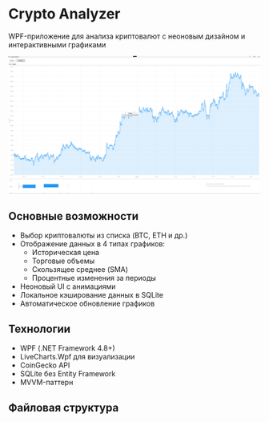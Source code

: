 

# Crypto Analyzer

WPF-приложение для анализа криптовалют с неоновым дизайном и интерактивными графиками

![image_alt](https://github.com/Wozw4ld/LiveChartsDashboard/blob/main/docs/image1.png?raw=true)

## Основные возможности
- Выбор криптовалюты из списка (BTC, ETH и др.)
- Отображение данных в 4 типах графиков:
  - Историческая цена
  - Торговые объемы
  - Скользящее среднее (SMA)
  - Процентные изменения за периоды
- Неоновый UI с анимациями
- Локальное кэширование данных в SQLite
- Автоматическое обновление графиков

## Технологии
- WPF (.NET Framework 4.8+)
- LiveCharts.Wpf для визуализации
- CoinGecko API
- SQLite без Entity Framework
- MVVM-паттерн

## Файловая структура
